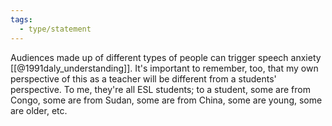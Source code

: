 ```yaml
---
tags:
  - type/statement
---
```

Audiences made up of different types of people can trigger speech anxiety [[@1991daly_understanding]]. It's important to remember, too, that my own perspective of this as a teacher will be different from a students' perspective. To me, they're all ESL students; to a student, some are from Congo, some are from Sudan, some are from China, some are young, some are older, etc.
